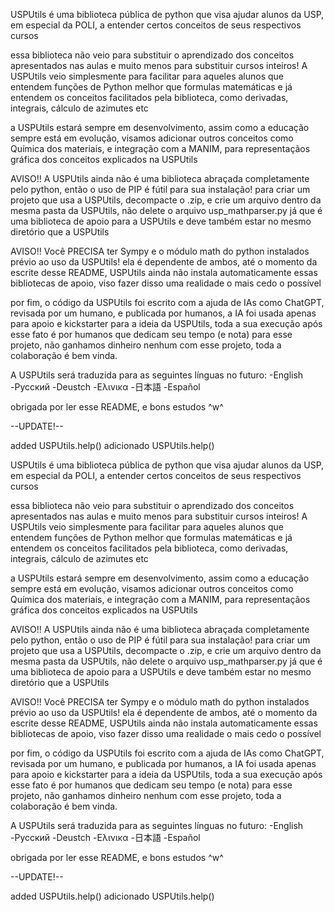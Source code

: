 USPUtils é uma biblioteca pública de python que visa ajudar alunos da USP, em especial da POLI, a entender certos conceitos de seus respectivos cursos

essa biblioteca não veio para substituir o aprendizado dos conceitos apresentados nas aulas e muito menos para substituir cursos inteiros! A USPUtils veio simplesmente para facilitar para aqueles alunos que entendem funções de Python melhor que formulas matemáticas e já entendem os conceitos facilitados pela biblioteca, como derivadas, integrais, cálculo de azimutes etc

a USPUtils estará sempre em desenvolvimento, assim como a educação sempre está em evolução, visamos adicionar outros conceitos como Química dos materiais, e integração com a MANIM, para representaçãos gráfica dos conceitos explicados na USPUtils

AVISO!! A USPUtils ainda não é uma biblioteca abraçada completamente pelo python, então o uso de PIP é fútil para sua instalação! para criar um projeto que usa a USPUtils, decompacte o .zip, e crie um arquivo dentro da mesma pasta da USPUtils, não delete o arquivo usp_mathparser.py já que é uma biblioteca de apoio para a USPUtils e deve também estar no mesmo diretório que a USPUtils

AVISO!! Você PRECISA ter Sympy e o módulo math do python instalados prévio ao uso da USPUtils! ela é dependente de ambos, até o momento da escrite desse README, USPUtils ainda não instala automaticamente essas bibliotecas de apoio, viso fazer disso uma realidade o mais cedo o possível

por fim, o código da USPUtils foi escrito com a ajuda de IAs como ChatGPT, revisada por um humano, e publicada por humanos, a IA foi usada apenas para apoio e kickstarter para a ideia da USPUtils, toda a sua execução após esse fato é por humanos que dedicam seu tempo (e nota) para esse projeto, não ganhamos dinheiro nenhum com esse projeto, toda a colaboração é bem vinda.

A USPUtils será traduzida para as seguintes línguas no futuro:
-English
-Русский
-Deustch
-Ελινικα
-日本語
-Español

obrigada por ler esse README, e bons estudos ^w^

--UPDATE!--

added USPUtils.help()
adicionado USPUtils.help()

USPUtils é uma biblioteca pública de python que visa ajudar alunos da USP, em especial da POLI, a entender certos conceitos de seus respectivos cursos

essa biblioteca não veio para substituir o aprendizado dos conceitos apresentados nas aulas e muito menos para substituir cursos inteiros! A USPUtils veio simplesmente para facilitar para aqueles alunos que entendem funções de Python melhor que formulas matemáticas e já entendem os conceitos facilitados pela biblioteca, como derivadas, integrais, cálculo de azimutes etc

a USPUtils estará sempre em desenvolvimento, assim como a educação sempre está em evolução, visamos adicionar outros conceitos como Química dos materiais, e integração com a MANIM, para representaçãos gráfica dos conceitos explicados na USPUtils

AVISO!! A USPUtils ainda não é uma biblioteca abraçada completamente pelo python, então o uso de PIP é fútil para sua instalação! para criar um projeto que usa a USPUtils, decompacte o .zip, e crie um arquivo dentro da mesma pasta da USPUtils, não delete o arquivo usp_mathparser.py já que é uma biblioteca de apoio para a USPUtils e deve também estar no mesmo diretório que a USPUtils

AVISO!! Você PRECISA ter Sympy e o módulo math do python instalados prévio ao uso da USPUtils! ela é dependente de ambos, até o momento da escrite desse README, USPUtils ainda não instala automaticamente essas bibliotecas de apoio, viso fazer disso uma realidade o mais cedo o possível

por fim, o código da USPUtils foi escrito com a ajuda de IAs como ChatGPT, revisada por um humano, e publicada por humanos, a IA foi usada apenas para apoio e kickstarter para a ideia da USPUtils, toda a sua execução após esse fato é por humanos que dedicam seu tempo (e nota) para esse projeto, não ganhamos dinheiro nenhum com esse projeto, toda a colaboração é bem vinda.

A USPUtils será traduzida para as seguintes línguas no futuro:
-English
-Русский
-Deustch
-Ελινικα
-日本語
-Español

obrigada por ler esse README, e bons estudos ^w^

--UPDATE!--

added USPUtils.help()
adicionado USPUtils.help()

